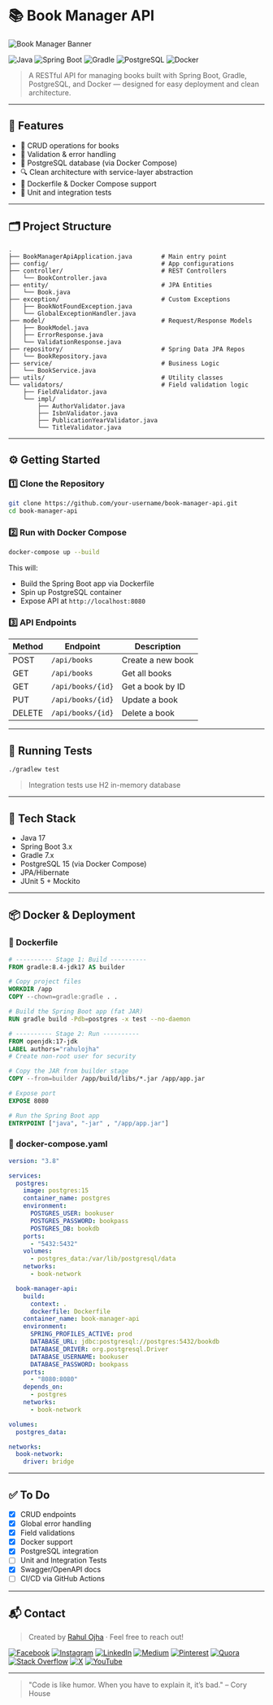 # 📚 Book Manager API

![Book Manager Banner](https://images.unsplash.com/photo-1512820790803-83ca734da794?auto=format\&fit=crop\&w=1350\&q=80)

![Java](https://img.shields.io/badge/Java-17-blue?style=for-the-badge\&logo=java)
![Spring Boot](https://img.shields.io/badge/Spring_Boot-3.x-green?style=for-the-badge\&logo=springboot)
![Gradle](https://img.shields.io/badge/Gradle-7.x-blue?style=for-the-badge\&logo=gradle)
![PostgreSQL](https://img.shields.io/badge/PostgreSQL-15.x-blue?style=for-the-badge\&logo=postgresql)
![Docker](https://img.shields.io/badge/Docker-Compose-blue?style=for-the-badge\&logo=docker)

> A RESTful API for managing books built with Spring Boot, Gradle, PostgreSQL, and Docker — designed for easy deployment and clean architecture.

---

## 🚀 Features

* 📘 CRUD operations for books
* 🧾 Validation & error handling
* 🐘 PostgreSQL database (via Docker Compose)
* 🔍 Clean architecture with service-layer abstraction
* 🐳 Dockerfile & Docker Compose support
* 🧪 Unit and integration tests

---

## 🗂️ Project Structure

```
.
├── BookManagerApiApplication.java        # Main entry point
├── config/                               # App configurations
├── controller/                           # REST Controllers
│   └── BookController.java
├── entity/                               # JPA Entities
│   └── Book.java
├── exception/                            # Custom Exceptions
│   ├── BookNotFoundException.java
│   └── GlobalExceptionHandler.java
├── model/                                # Request/Response Models
│   ├── BookModel.java
│   ├── ErrorResponse.java
│   └── ValidationResponse.java
├── repository/                           # Spring Data JPA Repos
│   └── BookRepository.java
├── service/                              # Business Logic
│   └── BookService.java
├── utils/                                # Utility classes
└── validators/                           # Field validation logic
    ├── FieldValidator.java
    └── impl/
        ├── AuthorValidator.java
        ├── IsbnValidator.java
        ├── PublicationYearValidator.java
        └── TitleValidator.java
```

---

## ⚙️ Getting Started

### 1️⃣ Clone the Repository

```bash
git clone https://github.com/your-username/book-manager-api.git
cd book-manager-api
```

### 2️⃣ Run with Docker Compose

```bash
docker-compose up --build
```

This will:

* Build the Spring Boot app via Dockerfile
* Spin up PostgreSQL container
* Expose API at `http://localhost:8080`

### 3️⃣ API Endpoints

| Method | Endpoint          | Description       |
| ------ | ----------------- | ----------------- |
| POST   | `/api/books`      | Create a new book |
| GET    | `/api/books`      | Get all books     |
| GET    | `/api/books/{id}` | Get a book by ID  |
| PUT    | `/api/books/{id}` | Update a book     |
| DELETE | `/api/books/{id}` | Delete a book     |

---

## 🧪 Running Tests

```bash
./gradlew test
```

> Integration tests use H2 in-memory database

---

## 🧰 Tech Stack

* Java 17
* Spring Boot 3.x
* Gradle 7.x
* PostgreSQL 15 (via Docker Compose)
* JPA/Hibernate
* JUnit 5 + Mockito

---

## 📦 Docker & Deployment

### 📄 Dockerfile

```Dockerfile
# ---------- Stage 1: Build ----------
FROM gradle:8.4-jdk17 AS builder

# Copy project files
WORKDIR /app
COPY --chown=gradle:gradle . .

# Build the Spring Boot app (fat JAR)
RUN gradle build -Pdb=postgres -x test --no-daemon

# ---------- Stage 2: Run ----------
FROM openjdk:17-jdk
LABEL authors="rahulojha"
# Create non-root user for security

# Copy the JAR from builder stage
COPY --from=builder /app/build/libs/*.jar /app/app.jar

# Expose port
EXPOSE 8080

# Run the Spring Boot app
ENTRYPOINT ["java", "-jar" , "/app/app.jar"]
```

### 🐳 docker-compose.yaml

```yaml
version: "3.8"

services:
  postgres:
    image: postgres:15
    container_name: postgres
    environment:
      POSTGRES_USER: bookuser
      POSTGRES_PASSWORD: bookpass
      POSTGRES_DB: bookdb
    ports:
      - "5432:5432"
    volumes:
      - postgres_data:/var/lib/postgresql/data
    networks:
      - book-network

  book-manager-api:
    build:
      context: .
      dockerfile: Dockerfile
    container_name: book-manager-api
    environment:
      SPRING_PROFILES_ACTIVE: prod
      DATABASE_URL: jdbc:postgresql://postgres:5432/bookdb
      DATABASE_DRIVER: org.postgresql.Driver
      DATABASE_USERNAME: bookuser
      DATABASE_PASSWORD: bookpass
    ports:
      - "8080:8080"
    depends_on:
      - postgres
    networks:
      - book-network

volumes:
  postgres_data:

networks:
  book-network:
    driver: bridge
```

---

## ✅ To Do

* [x] CRUD endpoints
* [x] Global error handling
* [x] Field validations
* [x] Docker support
* [x] PostgreSQL integration
* [ ] Unit and Integration Tests
* [x] Swagger/OpenAPI docs
* [ ] CI/CD via GitHub Actions

---

## 📬 Contact

> Created by [Rahul Ojha](https://github.com/rahul-ojha-07) · Feel free to reach out!
>

[![Facebook](https://img.shields.io/badge/Facebook-%231877F2.svg?logo=Facebook&logoColor=white)](https://facebook.com/rahul.ojha.07) [![Instagram](https://img.shields.io/badge/Instagram-%23E4405F.svg?logo=Instagram&logoColor=white)](https://instagram.com/rahul_ojha_07) [![LinkedIn](https://img.shields.io/badge/LinkedIn-%230077B5.svg?logo=linkedin&logoColor=white)](https://linkedin.com/in/rahulojha07) [![Medium](https://img.shields.io/badge/Medium-12100E?logo=medium&logoColor=white)](https://medium.com/@@rahul-ojha-07) [![Pinterest](https://img.shields.io/badge/Pinterest-%23E60023.svg?logo=Pinterest&logoColor=white)](https://pinterest.com/rahul_ojha_07) [![Quora](https://img.shields.io/badge/Quora-%23B92B27.svg?logo=Quora&logoColor=white)](https://quora.com/profile/Rahul-Ojha-29) [![Stack Overflow](https://img.shields.io/badge/-Stackoverflow-FE7A16?logo=stack-overflow&logoColor=white)](https://stackoverflow.com/users/8400785) [![X](https://img.shields.io/badge/X-black.svg?logo=X&logoColor=white)](https://x.com/rahul_ojha_07) [![YouTube](https://img.shields.io/badge/YouTube-%23FF0000.svg?logo=YouTube&logoColor=white)](https://youtube.com/@@rahul_ojha_07) 


---

> "Code is like humor. When you have to explain it, it’s bad." – Cory House
